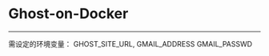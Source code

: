 # Ghost-on-Docker
-------------------------------
需设定的环境变量：
GHOST_SITE_URL,
GMAIL_ADDRESS
GMAIL_PASSWD
